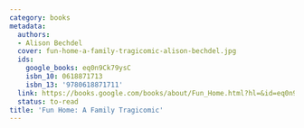 ```yaml
---
category: books
metadata:
  authors:
  - Alison Bechdel
  cover: fun-home-a-family-tragicomic-alison-bechdel.jpg
  ids:
    google_books: eq0n9Ck79ysC
    isbn_10: 0618871713
    isbn_13: '9780618871711'
  link: https://books.google.com/books/about/Fun_Home.html?hl=&id=eq0n9Ck79ysC
  status: to-read
title: 'Fun Home: A Family Tragicomic'
---
```


